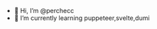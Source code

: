 - 👋 Hi, I’m @perchecc
- 🌱 I’m currently learning puppeteer,svelte,dumi

<!---
perchecc/perchecc is a ✨ special ✨ repository because its `README.md` (this file) appears on your GitHub profile.
You can click the Preview link to take a look at your changes.
--->
